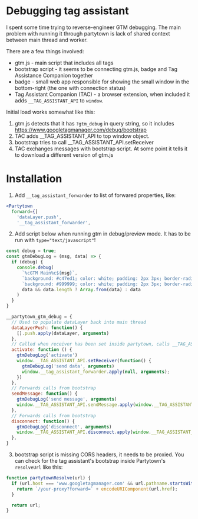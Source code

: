 # Debugging tag assistant

I spent some time trying to reverse-engineer GTM debugging. The main problem with running it through partytown is lack of shared context between main thread and worker.

There are a few things involved:
- gtm.js - main script that includes all tags
- bootstrap script - it seems to be connecting gtm.js, badge and Tag Assistance Companion together
- badge - small web app responsible for showing the small window in the bottom-right (the one with connection status)
- Tag Assistant Companion (TAC) - a browser extension, when included it adds `__TAG_ASSISTANT_API` to `window`.

Initial load works somewhat like this:
1. gtm.js detects that it has `?gtm_debug` in query string, so it includes https://www.googletagmanager.com/debug/bootstrap
1. TAC adds __TAG_ASSISTANT_API to top window object.
2. bootstrap tries to call __TAG_ASSISTANT_API.setReceiver
3. TAC exchanges messages with bootstrap script. At some point it tells it to download a different version of gtm.js



# Installation

1. Add `__tag_assistant_forwarder` to list of forwared properties, like:
  ```jsx
  <Partytown
    forward={[
      'dataLayer.push',
      '__tag_assistant_forwarder',
  ```

2. Add script below when running gtm in debug/preview mode. It has to be run with `type="text/javascript"`!

```js
const debug = true;
const gtmDebugLog = (msg, data) => {
  if (debug) {
    console.debug(
      `%cGTM Main%c${msg}`,
      `background: #c47ed1; color: white; padding: 2px 3px; border-radius: 2px; font-size: 0.8em;margin-right:5px`,
      `background: #999999; color: white; padding: 2px 3px; border-radius: 2px; font-size: 0.8em;`,
      data && data.length ? Array.from(data) : data
    )
  }
}

__partytown_gtm_debug = {
  // Used to populate dataLayer back into main thread
  dataLayerPush: function() {
    [].push.apply(dataLayer, arguments)
  },
  // Called when receiver has been set inside partytown, calls __TAG_ASSISTANT_API.setReceiver
  activate: function () {
    gtmDebugLog('activate')
    window.__TAG_ASSISTANT_API.setReceiver(function() {
      gtmDebugLog('send data', arguments)
      window.__tag_assistant_forwarder.apply(null, arguments);
    })
  },
  // Forwards calls from bootstrap
  sendMessage: function() {
    gtmDebugLog('send message', arguments)
    window.__TAG_ASSISTANT_API.sendMessage.apply(window.__TAG_ASSISTANT_API, arguments)
  },
  // Forwards calls from bootstrap
  disconnect: function() {
    gtmDebugLog('disconnect', arguments)
    window.__TAG_ASSISTANT_API.disconnect.apply(window.__TAG_ASSISTANT_API, arguments)
  },
}
```

3. bootstrap script is missing CORS headers, it needs to be proxied. You can check for the tag assistant's bootstrap inside Partytown's `resolveUrl` like this:

```jsx
function partytownResolve(url) {
  if (url.host === 'www.googletagmanager.com' && url.pathname.startsWith('/debug')) {
    return `/your-proxy?forward=` + encodeURIComponent(url.href);
  }

  return url;
}
```
